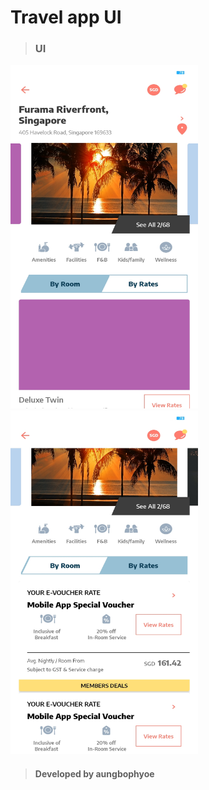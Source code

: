 # Travel app UI 

> ### UI
<img src="./ss/ui_1.jpg" width="300" height="550">
<img src="./ss/ui_2.jpg" width="300" height="550">
<br>


> #### Developed by aungbophyoe